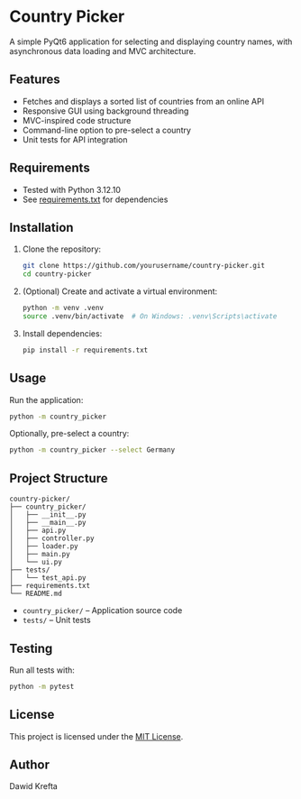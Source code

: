 # Country Picker

A simple PyQt6 application for selecting and displaying country names, with asynchronous data loading and MVC architecture.

## Features

- Fetches and displays a sorted list of countries from an online API
- Responsive GUI using background threading
- MVC-inspired code structure
- Command-line option to pre-select a country
- Unit tests for API integration

## Requirements

- Tested with Python 3.12.10
- See [requirements.txt](requirements.txt) for dependencies

## Installation

1. Clone the repository:
    ```sh
    git clone https://github.com/yourusername/country-picker.git
    cd country-picker
    ```

2. (Optional) Create and activate a virtual environment:
    ```sh
    python -m venv .venv
    source .venv/bin/activate  # On Windows: .venv\Scripts\activate
    ```

3. Install dependencies:
    ```sh
    pip install -r requirements.txt
    ```

## Usage

Run the application:
```sh
python -m country_picker
```

Optionally, pre-select a country:
```sh
python -m country_picker --select Germany
```

## Project Structure

```
country-picker/
├── country_picker/
│   ├── __init__.py
│   ├── __main__.py
│   ├── api.py
│   ├── controller.py
│   ├── loader.py
│   ├── main.py
│   └── ui.py
├── tests/
│   └── test_api.py
├── requirements.txt
└── README.md
```

- `country_picker/` – Application source code
- `tests/` – Unit tests

## Testing

Run all tests with:
```sh
python -m pytest
```

## License

This project is licensed under the [MIT License](LICENSE).

## Author

Dawid Krefta
